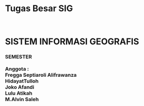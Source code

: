 # Tugas Besar SIG
</br>
<H1>SISTEM INFORMASI GEOGRAFIS</H1>
  <H3>SEMESTER
</br>
</br>
Anggota : </br>
Fregga Septiaroli Alifrawanza</br>
HidayatTulloh</br>
Joko Afandi</br>
Lulu Atikah</br>
M.Alvin Saleh</br>

